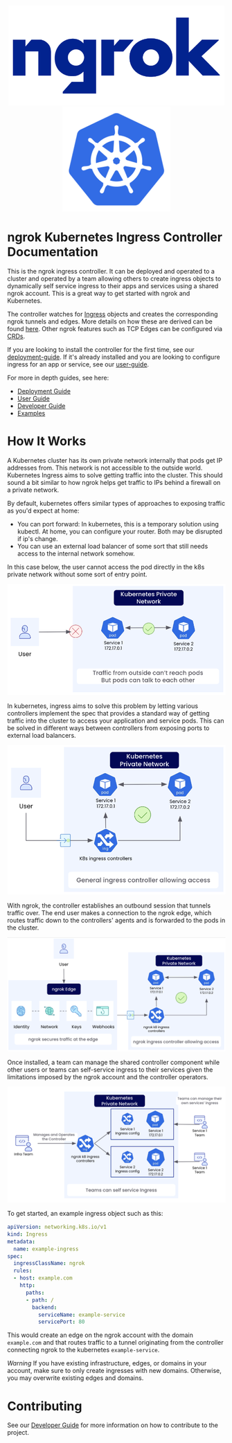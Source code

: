<p align="center">
  <a href="https://ngrok.com">
    <img src="./assets/images/ngrok-blue-lrg.png" alt="ngrok Logo" width="500" url="https://ngrok.com" />
  </a>
  <a href="https://kubernetes.io/">
  <img src="./assets/images/Kubernetes-icon-color.svg.png" alt="Kubernetes logo" width="250" />
  </a>
</p>

# ngrok Kubernetes Ingress Controller Documentation

This is the ngrok ingress controller. It can be deployed and operated to a cluster and operated by a team allowing others to create ingress objects to dynamically self service ingress to their apps and services using a shared ngrok account. This is a great way to get started with ngrok and Kubernetes.

The controller watches for [Ingress](https://kubernetes.io/docs/concepts/services-networking/ingress/) objects and creates the corresponding ngrok tunnels and edges. More details on how these are derived can be found [here](./user-guide/ingress-to-edge-relationship.md). Other ngrok features such as TCP Edges can be configured via [CRDs](./user-guide/crds.md).

If you are looking to install the controller for the first time, see our [deployment-guide](./deployment-guide/README.md).
If it's already installed and you are looking to configure ingress for an app or service, see our [user-guide](./user-guide/README.md).

For more in depth guides, see here:
- [Deployment Guide](./deployment-guide/README.md)
- [User Guide](./user-guide/README.md)
- [Developer Guide](./developer-guide/README.md)
- [Examples](./examples/README.md)


# How It Works

A Kubernetes cluster has its own private network internally that pods get IP addresses from. This network is not accessible to the outside world. Kubernetes Ingress aims to solve getting traffic into the cluster. This should sound a bit similar to how ngrok helps get traffic to IPs behind a firewall on a private network.

By default, kubernetes offers similar types of approaches to exposing traffic as you'd expect at home:
- You can port forward: In kubernetes, this is a temporary solution using kubectl. At home, you can configure your router. Both may be disrupted if ip's change.
- You can use an external load balancer of some sort that still needs access to the internal network somehow.

In this case below, the user cannot access the pod directly in the k8s private network without some sort of entry point.

![k8s-basic](./assets/images/basic-k8s-digram.png)

In kubernetes, ingress aims to solve this problem by letting various controllers implement the spec that provides a standard way of getting traffic into the cluster to access your application and service pods. This can be solved in different ways between controllers from exposing ports to external load balancers.

![k8s-basic-ingress](./assets/images/basic-k8s-ingress-diagram.png)

With ngrok, the controller establishes an outbound session that tunnels traffic over. The end user makes a connection to the ngrok edge, which routes traffic down to the controllers' agents and is forwarded to the pods in the cluster.

![ngrok-k8s-basic](./assets/images/basic-ngrok-k8s-ingress-diagram.png)

Once installed, a team can manage the shared controller component while other users or teams can self-service ingress to their services given the limitations imposed by the ngrok account and the controller operators.

![basic-k8s-operator-user](./assets/images/basic-k8s-operator-user-diagram.png)

To get started, an example ingress object such as this:

```yaml
apiVersion: networking.k8s.io/v1
kind: Ingress
metadata:
  name: example-ingress
spec:
  ingressClassName: ngrok
  rules:
  - host: example.com
    http:
      paths:
      - path: /
        backend:
          serviceName: example-service
          servicePort: 80
```

This would create an edge on the ngrok account with the domain `example.com` and that routes traffic to a tunnel originating from the controller connecting ngrok to the kubernetes `example-service`.

_*Warning*_ If you have existing infrastructure, edges, or domains in your account, make sure to only create ingresses with new domains. Otherwise, you may overwrite existing edges and domains.


# Contributing

See our [Developer Guide](./developer-guide/README.md) for more information on how to contribute to the project.
